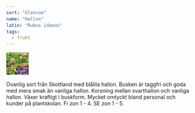 ```yaml
---
sort: "Glencoe"
name: "Hallon"
latin: "Rubus idaeus"
tags:
  - frukt
---
```


<img src="/img/rubus-idaeus-glencoe.jpg" width="60" data-srcset="1x, 1.5x, 2x" alt="Hippophae rhamnoides" data-attribution="https://www.blomqvistplantskola.com/index.php?route=product/product&product_id=4444">

Ovanlig sort från Skottland med blålila hallon. Busken är taggfri och goda med mera smak än vanliga hallon. Korsning mellan svarthallon och vanliga hallon. Växer kraftigt i buskform. Mycket omtyckt bland personal och kunder på plantskolan. Fi zon 1 - 4. SE zon 1 - 5.
